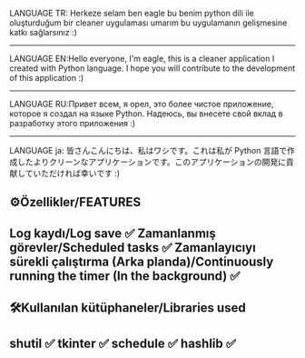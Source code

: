 LANGUAGE TR: Herkeze selam ben eagle bu benim python dili ile oluşturduğum bir cleaner uygulaması umarım bu uygulamanın gelişmesine katkı sağlarsınız :)
__________________________________________________________________________________________________________________________________________________________________________
LANGUAGE EN:Hello everyone, I'm eagle, this is a cleaner application I created with Python language. I hope you will contribute to the development of this application :)
__________________________________________________________________________________________________________________________________________________________________________
LANGUAGE RU:Привет всем, я орел, это более чистое приложение, которое я создал на языке Python. Надеюсь, вы внесете свой вклад в разработку этого приложения :)
_______________________________________________________________________________________________________________________________________________________________
LANGUAGE ja: 皆さんこんにちは、私はワシです。これは私が Python 言語で作成したよりクリーンなアプリケーションです。このアプリケーションの開発に貢献していただければ幸いです :)

⚙️Özellikler/FEATURES
----------------------
Log kaydı/Log save ✅
Zamanlanmış görevler/Scheduled tasks ✅
Zamanlayıcıyı sürekli çalıştırma (Arka planda)/Continuously running the timer (In the background) ✅
------------------------------------------------------------------------------------------------------

🛠️Kullanılan kütüphaneler/Libraries used
-----------------------------------------
shutil ✅
tkinter ✅
schedule ✅
hashlib ✅
-----------------------------------------
